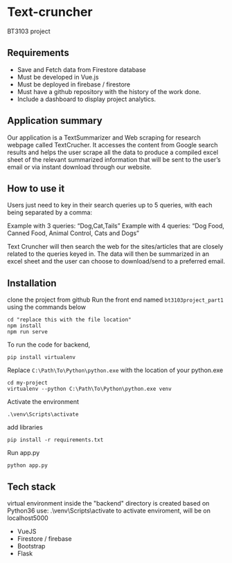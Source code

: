 # Text-cruncher 
BT3103 project

## Requirements
- Save and Fetch data from Firestore database
- Must be developed in Vue.js
- Must be deployed in firebase / firestore
- Must have a github repository with the history of the work done.
- Include a dashboard to display project analytics.

## Application summary
Our application is a TextSummarizer and Web scraping  for research webpage called TextCrucher. It accesses the content from Google search results and helps the user scrape all the data to produce a compiled excel sheet of the relevant summarized information that will be sent to the user’s email or via instant download through our website.

## How to use it 
Users just need to key in their search queries up to 5 queries, with each being separated by a comma:

Example with 3 queries:  “Dog,Cat,Tails”
Example with 4 queries: “Dog Food, Canned Food, Animal Control, Cats and Dogs”

Text Cruncher will then search the web for the sites/articles that are closely related to the queries keyed in. The data will then be summarized in an excel sheet and the user can choose to download/send to a preferred email.

## Installation
clone the project from github 
Run the front end named ```bt3103project_part1``` using the commands below
```
cd "replace this with the file location"
npm install 
npm run serve
```
To run the code for backend,
```
pip install virtualenv
```
Replace ```C:\Path\To\Python\python.exe``` with the location of your python.exe
```
cd my-project
virtualenv --python C:\Path\To\Python\python.exe venv
```
Activate the environment 
```
.\venv\Scripts\activate
```
add libraries
```
pip install -r requirements.txt
```
Run app.py 
```
python app.py
```

## Tech stack 
virtual environment inside the "backend" directory is created based on Python36
use: .\venv\Scripts\activate to activate enviroment, will be on localhost5000
- VueJS
- Firestore / firebase
- Bootstrap
- Flask
